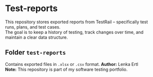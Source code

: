 # Test-reports
This repository stores exported reports from TestRail – specifically test runs, plans, and test cases.  
The goal is to keep a history of testing, track changes over time, and maintain a clear data structure.
## Folder `test-reports`
Contains exported files in `.xlsx` or `.csv` format.
**Author:** Lenka Ertl  
**Note:** This repository is part of my software testing portfolio.

